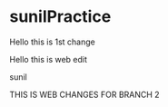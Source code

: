 # sunilPractice

Hello this is 1st change

Hello this is web edit 

sunil

THIS IS WEB CHANGES FOR BRANCH 2
